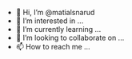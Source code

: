 - 👋 Hi, I’m @matialsnarud
- 👀 I’m interested in ...
- 🌱 I’m currently learning ...
- 💞️ I’m looking to collaborate on ...
- 📫 How to reach me ...

<!---
matialsnarud/matialsnarud is a ✨ special ✨ repository because its `README.md` (this file) appears on your GitHub profile.
You can click the Preview link to take a look at your changes.
--->
